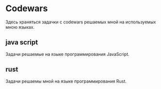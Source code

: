 # Codewars
Здесь храняться задачки с codewars решаемых мной на используемых мною языках.  
  
## java script  
Задачи решаемые на языке программирования JavaScript.  
  
## rust  
Задачи решаемы мной на языке программирования Rust.  